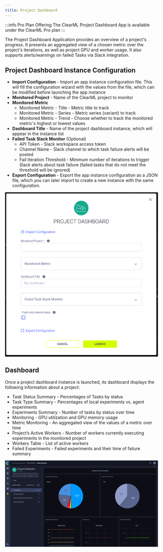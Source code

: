 ```yaml
---
title: Project Dashboard
---
```


:::info Pro Plan Offering
The ClearML Project Dashboard App is available under the ClearML Pro plan
:::

The Project Dashboard Application provides an overview of a project's progress. It presents an aggregated view of a 
chosen metric over the project's iterations, as well as project GPU and worker usage. It also supports alerts/warnings 
on failed Tasks via Slack integration.

## Project Dashboard Instance Configuration
* **Import Configuration** - Import an app instance configuration file. This will fill the configuration wizard with the 
  values from the file, which can be modified before launching the app instance
* **Monitored Project** - Name of the ClearML project to monitor
* **Monitored Metric**
    * Monitored Metric - Title - Metric title to track
    * Monitored Metric - Series - Metric series (variant) to track
    * Monitored Metric - Trend - Choose whether to track the monitored metric's highest or lowest values
* **Dashboard Title** - Name of the project dashboard instance, which will appear in the instance list
* **Failed Task Slack Monitor** (Optional)
    * API Token - Slack workspace access token 
    * Channel Name - Slack channel to which task failure alerts will be posted
    * Fail Iteration Threshold - Minimum number of iterations to trigger Slack alerts about task failure (failed tasks that do not meet the threshold will be ignored)
* **Export Configuration** - Export the app instance configuration as a JSON file, which you can later import to create 
  a new instance with the same configuration.
  
![Dashboard app wizard](../../img/apps_dashboard_wizard.png)

## Dashboard

Once a project dashboard instance is launched, its dashboard displays the following information about a project:  
* Task Status Summary - Percentages of Tasks by status
* Task Type Summary - Percentages of local experiments vs. agent experiments
* Experiments Summary - Number of tasks by status over time
* Monitoring - GPU utilization and GPU memory usage
* Metric Monitoring - An aggregated view of the values of a metric over time
* Project’s Active Workers - Number of workers currently executing experiments in the monitored project
* Workers Table - List of active workers
* Failed Experiments - Failed experiments and their time of failure summary

![App dashboard](../../img/apps_dashboard.png)
